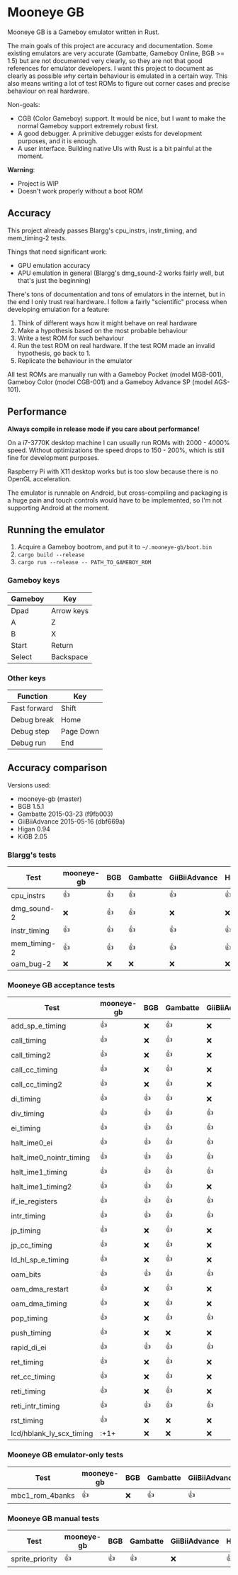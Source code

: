 # Mooneye GB

Mooneye GB is a Gameboy emulator written in Rust.

The main goals of this project are accuracy and documentation. Some existing emulators are very accurate (Gambatte, Gameboy Online, BGB >= 1.5) but are not documented very clearly, so they are not that good references for emulator developers. I want this project to document as clearly as possible *why* certain behaviour is emulated in a certain way. This also means writing a lot of test ROMs to figure out corner cases and precise behaviour on real hardware.

Non-goals:

* CGB (Color Gameboy) support. It would be nice, but I want to make the normal Gameboy support extremely robust first.
* A good debugger. A primitive debugger exists for development purposes, and it is enough.
* A user interface. Building native UIs with Rust is a bit painful at the moment.

**Warning**:

* Project is WIP
* Doesn't work properly without a boot ROM

## Accuracy

This project already passes Blargg's cpu\_instrs, instr\_timing, and mem\_timing-2 tests.

Things that need significant work:

* GPU emulation accuracy
* APU emulation in general (Blargg's dmg_sound-2 works fairly well, but that's just the beginning)

There's tons of documentation and tons of emulators in the internet, but in the end I only trust real hardware. I follow a fairly "scientific" process when developing emulation for a feature:

1. Think of different ways how it might behave on real hardware
2. Make a hypothesis based on the most probable behaviour
3. Write a test ROM for such behaviour
4. Run the test ROM on real hardware. If the test ROM made an invalid hypothesis, go back to 1.
5. Replicate the behaviour in the emulator

All test ROMs are manually run with a Gameboy Pocket (model MGB-001), Gameboy Color (model CGB-001) and a Gameboy Advance SP (model AGS-101).

## Performance

**Always compile in release mode if you care about performance!**

On a i7-3770K desktop machine I can usually run ROMs with 2000 - 4000% speed. Without optimizations the speed drops to 150 - 200%, which is still fine for development purposes.

Raspberry Pi with X11 desktop works but is too slow because there is no OpenGL acceleration.

The emulator is runnable on Android, but cross-compiling and packaging is a huge pain and touch controls would have to be implemented, so I'm not supporting Android at the moment.

## Running the emulator

1. Acquire a Gameboy bootrom, and put it to `~/.mooneye-gb/boot.bin`
2. `cargo build --release`
3. `cargo run --release -- PATH_TO_GAMEBOY_ROM`

### Gameboy keys

| Gameboy | Key        |
| ------- | ---------- |
| Dpad    | Arrow keys |
| A       | Z          |
| B       | X          |
| Start   | Return     |
| Select  | Backspace  |

### Other keys

| Function     | Key       |
| ------------ | --------- |
| Fast forward | Shift     |
| Debug break  | Home      |
| Debug step   | Page Down |
| Debug run    | End       |

## Accuracy comparison

Versions used:

* mooneye-gb (master)
* BGB 1.5.1
* Gambatte 2015-03-23 (f9fb003)
* GiiBiiAdvance 2015-05-16 (dbf669a)
* Higan 0.94
* KiGB 2.05

### Blargg's tests

| Test              | mooneye-gb | BGB  | Gambatte | GiiBiiAdvance | Higan | KiGB |
| ----------------- | ---------- | ---- | -------- | ------------- | ----- | ---- |
| cpu_instrs        | :+1:       | :+1: | :+1:     | :+1:          | :+1:  | :x:  |
| dmg_sound-2       | :x:        | :+1: | :+1:     | :x:           | :x:   | :x:  |
| instr_timing      | :+1:       | :+1: | :+1:     | :+1:          | :+1:  | :x:  |
| mem_timing-2      | :+1:       | :+1: | :+1:     | :+1:          | :+1:  | :x:  |
| oam_bug-2         | :x:        | :x:  | :x:      | :x:           | :x:   | :x:  |

### Mooneye GB acceptance tests

| Test                     | mooneye-gb | BGB  | Gambatte | GiiBiiAdvance | Higan | KiGB |
| ------------------------ | ---------- | ---- | -------- | ------------- | ------| ---- |
| add_sp_e_timing          | :+1:       | :x:  | :+1:     | :x:           | :x:   | :x:  |
| call_timing              | :+1:       | :x:  | :+1:     | :x:           | :x:   | :x:  |
| call_timing2             | :+1:       | :x:  | :+1:     | :x:           | :x:   | :x:  |
| call_cc_timing           | :+1:       | :x:  | :+1:     | :x:           | :x:   | :x:  |
| call_cc_timing2          | :+1:       | :x:  | :+1:     | :x:           | :x:   | :x:  |
| di_timing                | :+1:       | :+1: | :+1:     | :x:           | :x:   | :+1: |
| div_timing               | :+1:       | :+1: | :+1:     | :+1:          | :x:   | :x:  |
| ei_timing                | :+1:       | :+1: | :+1:     | :+1:          | :+1:  | :+1: |
| halt_ime0_ei             | :+1:       | :+1: | :+1:     | :+1:          | :+1:  | :+1: |
| halt_ime0_nointr_timing  | :+1:       | :+1: | :+1:     | :+1:          | :x:   | :x:  |
| halt_ime1_timing         | :+1:       | :+1: | :+1:     | :+1:          | :+1:  | :x:  |
| halt_ime1_timing2        | :+1:       | :+1: | :+1:     | :x:           | :x:   | :x:  |
| if_ie_registers          | :+1:       | :+1: | :+1:     | :+1:          | :x:   | :x:  |
| intr_timing              | :+1:       | :+1: | :+1:     | :+1:          | :x:   | :x:  |
| jp_timing                | :+1:       | :x:  | :+1:     | :x:           | :x:   | :x:  |
| jp_cc_timing             | :+1:       | :x:  | :+1:     | :x:           | :x:   | :x:  |
| ld_hl_sp_e_timing        | :+1:       | :x:  | :+1:     | :x:           | :x:   | :x:  |
| oam_bits                 | :+1:       | :+1: | :+1:     | :+1:          | :+1:  | :+1: |
| oam_dma_restart          | :+1:       | :x:  | :+1:     | :x:           | :x:   | :x:  |
| oam_dma_timing           | :+1:       | :x:  | :+1:     | :x:           | :x:   | :x:  |
| pop_timing               | :+1:       | :x:  | :+1:     | :+1:          | :x:   | :x:  |
| push_timing              | :+1:       | :x:  | :x:      | :x:           | :x:   | :x:  |
| rapid_di_ei              | :+1:       | :+1: | :+1:     | :+1:          | :+1:  | :+1: |
| ret_timing               | :+1:       | :x:  | :+1:     | :x:           | :x:   | :x:  |
| ret_cc_timing            | :+1:       | :x:  | :+1:     | :x:           | :x:   | :x:  |
| reti_timing              | :+1:       | :x:  | :+1:     | :x:           | :x:   | :x:  |
| reti_intr_timing         | :+1:       | :+1: | :+1:     | :+1:          | :+1:  | :+1: |
| rst_timing               | :+1:       | :x:  | :x:      | :x:           | :x:   | :x:  |
| lcd/hblank_ly_scx_timing | :+1+       | :x:  | :x:      | :x:           | :x:   | :x:  |

### Mooneye GB emulator-only tests

| Test              | mooneye-gb | BGB  | Gambatte | GiiBiiAdvance | Higan | KiGB |
| ----------------- | ---------- | ---- | -------- | ------------- | ----- | ---- |
| mbc1_rom_4banks   | :+1:       | :x:  | :+1:     | :+1:          | :+1:  | :x:  |

### Mooneye GB manual tests

| Test              | mooneye-gb | BGB  | Gambatte | GiiBiiAdvance | Higan | KiGB |
| ----------------- | ---------- | ---- | -------- | ------------- | ----- | ---- |
| sprite_priority   | :+1:       | :+1: | :+1:     | :x:           | :+1:  | :x:  |

